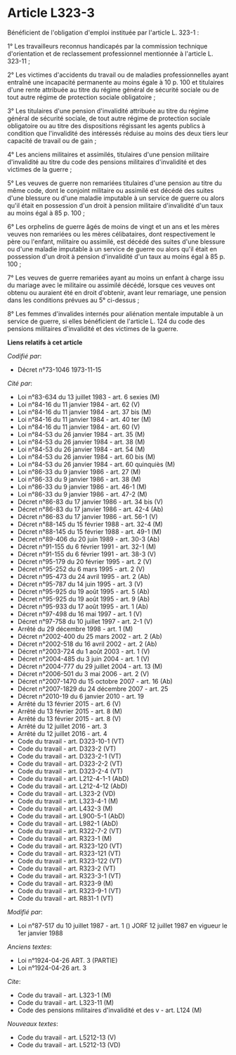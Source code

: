 # Article L323-3

Bénéficient de l'obligation d'emploi instituée par l'article L. 323-1 :

1° Les travailleurs reconnus handicapés par la commission technique d'orientation et de reclassement professionnel mentionnée
à l'article L. 323-11 ;

2° Les victimes d'accidents du travail ou de maladies professionnelles ayant entraîné une incapacité permanente au moins
égale à 10 p. 100 et titulaires d'une rente attribuée au titre du régime général de sécurité sociale ou de tout autre régime
de protection sociale obligatoire ;

3° Les titulaires d'une pension d'invalidité attribuée au titre du régime général de sécurité sociale, de tout autre régime
de protection sociale obligatoire ou au titre des dispositions régissant les agents publics à condition que l'invalidité des
intéressés réduise au moins des deux tiers leur capacité de travail ou de gain ;

4° Les anciens militaires et assimilés, titulaires d'une pension militaire d'invalidité au titre du code des pensions
militaires d'invalidité et des victimes de la guerre ;

5° Les veuves de guerre non remariées titulaires d'une pension au titre du même code, dont le conjoint militaire ou assimilé
est décédé des suites d'une blessure ou d'une maladie imputable à un service de guerre ou alors qu'il était en possession
d'un droit à pension militaire d'invalidité d'un taux au moins égal à 85 p. 100 ;

6° Les orphelins de guerre âgés de moins de vingt et un ans et les mères veuves non remariées ou les mères célibataires, dont
respectivement le père ou l'enfant, militaire ou assimilé, est décédé des suites d'une blessure ou d'une maladie imputable à
un service de guerre ou alors qu'il était en possession d'un droit à pension d'invalidité d'un taux au moins égal à 85 p.
100 ;

7° Les veuves de guerre remariées ayant au moins un enfant à charge issu du mariage avec le militaire ou assimilé décédé,
lorsque ces veuves ont obtenu ou auraient été en droit d'obtenir, avant leur remariage, une pension dans les conditions
prévues au 5° ci-dessus ;

8° Les femmes d'invalides internés pour aliénation mentale imputable à un service de guerre, si elles bénéficient de
l'article L. 124 du code des pensions militaires d'invalidité et des victimes de la guerre.

**Liens relatifs à cet article**

_Codifié par_:

  - Décret n°73-1046 1973-11-15

_Cité par_:

  - Loi n°83-634 du 13 juillet 1983 - art. 6 sexies (M)
  - Loi n°84-16 du 11 janvier 1984 - art. 62 (V)
  - Loi n°84-16 du 11 janvier 1984 - art. 37 bis (M)
  - Loi n°84-16 du 11 janvier 1984 - art. 40 ter (M)
  - Loi n°84-16 du 11 janvier 1984 - art. 60 (V)
  - Loi n°84-53 du 26 janvier 1984 - art. 35 (M)
  - Loi n°84-53 du 26 janvier 1984 - art. 38 (M)
  - Loi n°84-53 du 26 janvier 1984 - art. 54 (M)
  - Loi n°84-53 du 26 janvier 1984 - art. 60 bis (M)
  - Loi n°84-53 du 26 janvier 1984 - art. 60 quinquiès (M)
  - Loi n°86-33 du 9 janvier 1986 - art. 27 (M)
  - Loi n°86-33 du 9 janvier 1986 - art. 38 (M)
  - Loi n°86-33 du 9 janvier 1986 - art. 46-1 (M)
  - Loi n°86-33 du 9 janvier 1986 - art. 47-2 (M)
  - Décret n°86-83 du 17 janvier 1986 - art. 34 bis (V)
  - Décret n°86-83 du 17 janvier 1986 - art. 42-4 (Ab)
  - Décret n°86-83 du 17 janvier 1986 - art. 56-1 (V)
  - Décret n°88-145 du 15 février 1988 - art. 32-4 (M)
  - Décret n°88-145 du 15 février 1988 - art. 49-1 (M)
  - Décret n°89-406 du 20 juin 1989 - art. 30-3 (Ab)
  - Décret n°91-155 du 6 février 1991 - art. 32-1 (M)
  - Décret n°91-155 du 6 février 1991 - art. 38-3 (V)
  - Décret n°95-179 du 20 février 1995 - art. 2 (V)
  - Décret n°95-252 du 6 mars 1995 - art. 2 (V)
  - Décret n°95-473 du 24 avril 1995 - art. 2 (Ab)
  - Décret n°95-787 du 14 juin 1995 - art. 3 (V)
  - Décret n°95-925 du 19 août 1995 - art. 5 (Ab)
  - Décret n°95-925 du 19 août 1995 - art. 9 (Ab)
  - Décret n°95-933 du 17 août 1995 - art. 1 (Ab)
  - Décret n°97-498 du 16 mai 1997 - art. 1 (V)
  - Décret n°97-758 du 10 juillet 1997 - art. 2-1 (V)
  - Arrêté du 29 décembre 1998 - art. 1 (M)
  - Décret n°2002-400 du 25 mars 2002 - art. 2 (Ab)
  - Décret n°2002-518 du 16 avril 2002 - art. 2 (Ab)
  - Décret n°2003-724 du 1 août 2003 - art. 1 (V)
  - Décret n°2004-485 du 3 juin 2004 - art. 1 (V)
  - Décret n°2004-777 du 29 juillet 2004 - art. 13 (M)
  - Décret n°2006-501 du 3 mai 2006 - art. 2 (V)
  - Décret n°2007-1470 du 15 octobre 2007 - art. 16 (Ab)
  - Décret n°2007-1829 du 24 décembre 2007 - art. 25
  - Décret n°2010-19 du 6 janvier 2010 - art. 19
  - Arrêté du 13 février 2015 - art. 6 (V)
  - Arrêté du 13 février 2015 - art. 8 (M)
  - Arrêté du 13 février 2015 - art. 8 (V)
  - Arrêté du 12 juillet 2016 - art. 3
  - Arrêté du 12 juillet 2016 - art. 4
  - Code du travail - art. D323-10-1 (VT)
  - Code du travail - art. D323-2 (VT)
  - Code du travail - art. D323-2-1 (VT)
  - Code du travail - art. D323-2-2 (VT)
  - Code du travail - art. D323-2-4 (VT)
  - Code du travail - art. L212-4-1-1 (AbD)
  - Code du travail - art. L212-4-12 (AbD)
  - Code du travail - art. L323-2 (VD)
  - Code du travail - art. L323-4-1 (M)
  - Code du travail - art. L432-3 (M)
  - Code du travail - art. L900-5-1 (AbD)
  - Code du travail - art. L982-1 (AbD)
  - Code du travail - art. R322-7-2 (VT)
  - Code du travail - art. R323-1 (M)
  - Code du travail - art. R323-120 (VT)
  - Code du travail - art. R323-121 (VT)
  - Code du travail - art. R323-122 (VT)
  - Code du travail - art. R323-2 (VT)
  - Code du travail - art. R323-3-1 (VT)
  - Code du travail - art. R323-9 (M)
  - Code du travail - art. R323-9-1 (VT)
  - Code du travail - art. R831-1 (VT)

_Modifié par_:

  - Loi n°87-517 du 10 juillet 1987 - art. 1 () JORF 12 juillet 1987 en vigueur le 1er janvier 1988

_Anciens textes_:

  - Loi n°1924-04-26 ART. 3 (PARTIE)
  - Loi n°1924-04-26 art. 3

_Cite_:

  - Code du travail - art. L323-1 (M)
  - Code du travail - art. L323-11 (M)
  - Code des pensions militaires d'invalidité et des v - art. L124 (M)

_Nouveaux textes_:

  - Code du travail - art. L5212-13 (V)
  - Code du travail - art. L5212-13 (VD)

